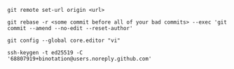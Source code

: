 `git remote set-url origin <url>`

`git rebase -r <some commit before all of your bad commits> --exec 'git commit --amend --no-edit --reset-author'`

`git config --global core.editor "vi"`

`ssh-keygen -t ed25519 -C '68807919+binotation@users.noreply.github.com'`
